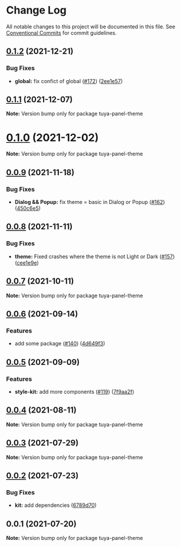 # Change Log

All notable changes to this project will be documented in this file.
See [Conventional Commits](https://conventionalcommits.org) for commit guidelines.

## [0.1.2](https://github.com/tuya/tuya-panel-kit/compare/tuya-panel-theme@0.1.1...tuya-panel-theme@0.1.2) (2021-12-21)


### Bug Fixes

* **global:** fix confict of global ([#172](https://github.com/tuya/tuya-panel-kit/issues/172)) ([2ee1e57](https://github.com/tuya/tuya-panel-kit/commit/2ee1e575f892dcca36d401e6bf7edf73467ee075))





## [0.1.1](https://github.com/tuya/tuya-panel-kit/compare/tuya-panel-theme@0.0.9...tuya-panel-theme@0.1.1) (2021-12-07)

**Note:** Version bump only for package tuya-panel-theme





# [0.1.0](https://github.com/tuya/tuya-panel-kit/compare/tuya-panel-theme@0.0.9...tuya-panel-theme@0.1.0) (2021-12-02)

**Note:** Version bump only for package tuya-panel-theme





## [0.0.9](https://github.com/tuya/tuya-panel-kit/compare/tuya-panel-theme@0.0.8...tuya-panel-theme@0.0.9) (2021-11-18)


### Bug Fixes

* **Dialog && Popup:** fix theme = basic in Dialog or Popup ([#162](https://github.com/tuya/tuya-panel-kit/issues/162)) ([450c6e5](https://github.com/tuya/tuya-panel-kit/commit/450c6e590f315b310effc3b3c5c8358d02eefec9))





## [0.0.8](https://github.com/tuya/tuya-panel-kit/compare/tuya-panel-theme@0.0.7...tuya-panel-theme@0.0.8) (2021-11-11)


### Bug Fixes

* **theme:** Fixed crashes where the theme is not Light or Dark ([#157](https://github.com/tuya/tuya-panel-kit/issues/157)) ([cee1e9e](https://github.com/tuya/tuya-panel-kit/commit/cee1e9e7462698a285cdea1794818ae6d35a56fd))





## [0.0.7](https://github.com/tuya/tuya-panel-kit/compare/tuya-panel-theme@0.0.6...tuya-panel-theme@0.0.7) (2021-10-11)

**Note:** Version bump only for package tuya-panel-theme





## [0.0.6](https://github.com/tuya/tuya-panel-kit/compare/tuya-panel-theme@0.0.5...tuya-panel-theme@0.0.6) (2021-09-14)


### Features

* add some package ([#140](https://github.com/tuya/tuya-panel-kit/issues/140)) ([4d649f3](https://github.com/tuya/tuya-panel-kit/commit/4d649f3020ac96bc9aa16c0d27f925b13244317c))





## [0.0.5](https://github.com/tuya/tuya-panel-kit/compare/tuya-panel-theme@0.0.4...tuya-panel-theme@0.0.5) (2021-09-09)


### Features

* **style-kit:** add more components ([#119](https://github.com/tuya/tuya-panel-kit/issues/119)) ([7f9aa2f](https://github.com/tuya/tuya-panel-kit/commit/7f9aa2fecf01c73760eeb88fcc09703ccef3afca))





## [0.0.4](https://github.com/tuya/tuya-panel-kit/compare/tuya-panel-theme@0.0.3...tuya-panel-theme@0.0.4) (2021-08-11)

**Note:** Version bump only for package tuya-panel-theme





## [0.0.3](https://github.com/tuya/tuya-panel-kit/compare/tuya-panel-theme@0.0.2...tuya-panel-theme@0.0.3) (2021-07-29)

**Note:** Version bump only for package tuya-panel-theme





## [0.0.2](https://github.com/tuya/tuya-panel-kit/compare/tuya-panel-theme@0.0.1...tuya-panel-theme@0.0.2) (2021-07-23)


### Bug Fixes

* **kit:** add dependencies ([6789d70](https://github.com/tuya/tuya-panel-kit/commit/6789d700a8de2cc0b4161cf9ca498842cefded4a))





## 0.0.1 (2021-07-20)

**Note:** Version bump only for package tuya-panel-theme
